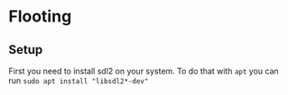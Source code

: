 # Flooting

## Setup
First you need to install sdl2 on your system.
To do that with `apt` you can run `sudo apt install "libsdl2*-dev"`